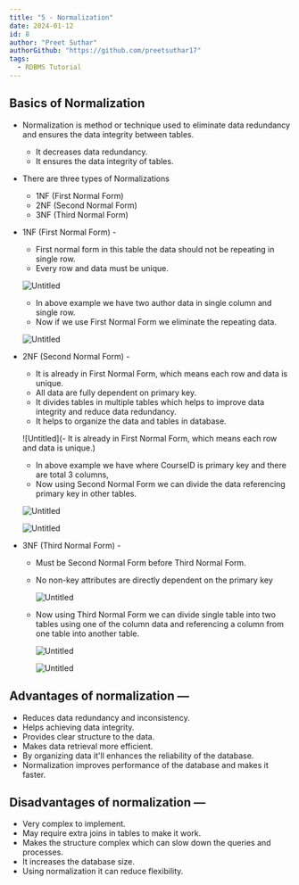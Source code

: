```yaml
---
title: "5 - Normalization"
date: 2024-01-12
id: 8
author: "Preet Suthar"
authorGithub: "https://github.com/preetsuthar17"
tags:
  - RDBMS Tutorial
---
```


## Basics of Normalization

- Normalization is method or technique used to eliminate data redundancy and ensures the data integrity between tables.
  - It decreases data redundancy.
  - It ensures the data integrity of tables.
- There are three types of Normalizations

  - 1NF (First Normal Form)
  - 2NF (Second Normal Form)
  - 3NF (Third Normal Form)

- 1NF (First Normal Form) -

  - First normal form in this table the data should not be repeating in single row.
  - Every row and data must be unique.

  ![Untitled](https://i.imgur.com/YIM5w8l.png)

  - In above example we have two author data in single column and single row.
  - Now if we use First Normal Form we eliminate the repeating data.

  ![Untitled](https://i.imgur.com/p2E6ueW.png)

- 2NF (Second Normal Form) -

  - It is already in First Normal Form, which means each row and data is unique.
  - All data are fully dependent on primary key.
  - It divides tables in multiple tables which helps to improve data integrity and reduce data redundancy.
  - It helps to organize the data and tables in database.

  ![Untitled](- It is already in First Normal Form, which means each row and data is unique.)

  - In above example we have where CourseID is primary key and there are total 3 columns,
  - Now using Second Normal Form we can divide the data referencing primary key in other tables.

  ![Untitled](https://i.imgur.com/9glCn3L.png)

  ![Untitled](https://i.imgur.com/1mVGBA1.png)

- 3NF (Third Normal Form) -

  - Must be Second Normal Form before Third Normal Form.
  - No non-key attributes are directly dependent on the primary key

    ![Untitled](https://i.imgur.com/JK8Tid3.png)

  - Now using Third Normal Form we can divide single table into two tables using one of the column data and referencing a column from one table into another table.

    ![Untitled](https://i.imgur.com/EkneCxa.png)

    ![Untitled](https://i.imgur.com/tvH0aoC.png)

## Advantages of normalization —

- Reduces data redundancy and inconsistency.
- Helps achieving data integrity.
- Provides clear structure to the data.
- Makes data retrieval more efficient.
- By organizing data it'll enhances the reliability of the database.
- Normalization improves performance of the database and makes it faster.

## Disadvantages of normalization —

- Very complex to implement.
- May require extra joins in tables to make it work.
- Makes the structure complex which can slow down the queries and processes.
- It increases the database size.
- Using normalization it can reduce flexibility.
